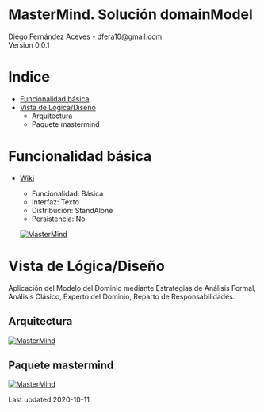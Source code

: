 # MasterMind. Solución domainModel
Diego Fernández Aceves - dfera10@gmail.com<br/>
Version 0.0.1

# Indice
 - [Funcionalidad básica](#Funcionalidadbásica)
 - [Vista de Lógica/Diseño](#VistadeLógicDiseño)
    * Arquitectura
    * Paquete mastermind

# Funcionalidad básica
 - [Wiki](https://en.wikipedia.org/wiki/Mastermind_(board_game))
    - Funcionalidad: Básica
    - Interfaz: Texto
    - Distribución: StandAlone
    - Persistencia: No
 
    [![MasterMind]("MasterMind")](/docs/images/300px-mastermind.jpg)
 
# Vista de Lógica/Diseño
Aplicación del Modelo del Dominio mediante Estrategias de Análisis Formal, Análisis Clásico, Experto del Dominio, Reparto de Responsabilidades.

## Arquitectura
[![MasterMind]("MasterMind")](/docs/images/MasterMindArquitecture.png)

## Paquete mastermind
[![MasterMind]("MasterMind")](/docs/images/MasterMindDesignModel.png)

Last updated 2020-10-11